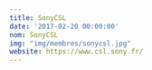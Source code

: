 ```yaml
---
title: SonyCSL
date: '2017-02-20 00:00:00'
nom: SonyCSL
img: "img/membres/sonycsl.jpg"
website: https://www.csl.sony.fr/
---
```

